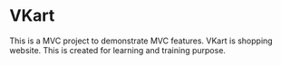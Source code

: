 # VKart
This is a MVC project to demonstrate MVC features. VKart is shopping website. This is created for learning and training purpose.
